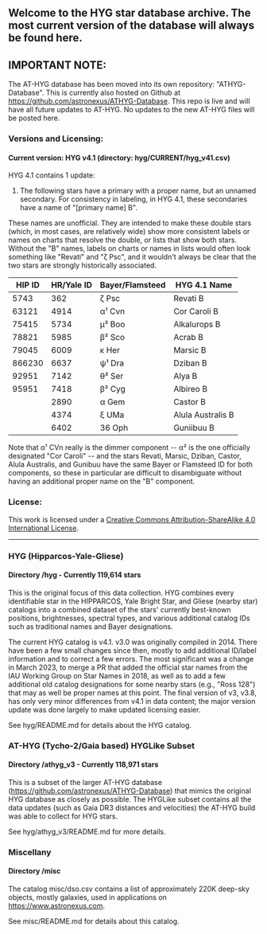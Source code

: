 ## Welcome to the HYG star database archive.  The most current version of the database will always be found here.

## IMPORTANT NOTE:

The AT-HYG database has been moved into its own repository: "ATHYG-Database". This is currently also hosted on Github at https://github.com/astronexus/ATHYG-Database. This repo is live and will have all future updates to AT-HYG. No updates to the new AT-HYG files will be posted here.

### Versions and Licensing:

#### Current version: HYG v4.1 (directory: hyg/CURRENT/hyg_v41.csv)

HYG 4.1 contains 1 update:

1. The following stars have a primary with a proper name, but an unnamed secondary. For consistency in labeling, in HYG 4.1, these secondaries have a name of "[primary name] B". 

These names are unofficial. They are intended to make these double stars (which, in most cases, are relatively wide) show more consistent labels or names on charts that resolve the double, or lists that show both stars. Without the "B" names, labels on charts or names in lists would often look something like "Revati" and "ζ Psc", and it wouldn't always be clear that the two stars are strongly historically associated.

|HIP ID|HR/Yale ID|Bayer/Flamsteed|HYG 4.1 Name|
|------|----------|---------------|------------|
5743|362|ζ Psc|Revati B
63121|4914|α¹ Cvn|Cor Caroli B
75415|5734|μ² Boo|Alkalurops B
78821|5985|β² Sco|Acrab B
79045|6009|κ Her|Marsic B
866230|6637|ψ¹ Dra|Dziban B
92951|7142|θ² Ser|Alya B
95951|7418|β² Cyg|Albireo B
||2890|α Gem|Castor B
||4374|ξ UMa|Alula Australis B
||6402|36 Oph|Guniibuu B

Note that α¹ CVn really is the dimmer component -- α² is the one officially designated "Cor Caroli" -- and the stars Revati, Marsic, Dziban, Castor, Alula Australis, and Gunibuu have the same Bayer or Flamsteed ID for both components, so these in particular are difficult to disambiguate without having an additional proper name on the "B" component.

### License:

This work is licensed under a
[Creative Commons Attribution-ShareAlike 4.0 International License][cc-by-sa].

[cc-by-sa]: http://creativecommons.org/licenses/by-sa/4.0/

---

### HYG (Hipparcos-Yale-Gliese)
#### Directory /hyg - Currently 119,614 stars

This is the original focus of this data collection. HYG combines every identifiable star in the HIPPARCOS, Yale Bright Star, and Gliese (nearby star) catalogs into a combined dataset of the stars' currently best-known positions, brightnesses, spectral types, and various additional catalog IDs such as traditional names and Bayer designations.

The current HYG catalog is v4.1. v3.0 was originally compiled in 2014. There have been a few small changes since then, mostly to add additional ID/label information and to correct a few errors. The most significant was a change in March 2023, to merge a PR that added the official star names from the IAU Working Group on Star Names in 2018, as well as to add a few additional old catalog designations for some nearby stars (e.g., "Ross 128") that may as well be proper names at this point. The final version of v3, v3.8, has only very minor differences from v4.1 in data content; the major version update was done largely to make updated licensing easier.

See hyg/README.md for details about the HYG catalog.

### AT-HYG (Tycho-2/Gaia based) HYGLike Subset
#### Directory /athyg_v3 - Currently 118,971 stars

This is a subset of the larger AT-HYG database (https://github.com/astronexus/ATHYG-Database) that mimics the original HYG database as closely as possible. The HYGLike subset contains all the data updates (such as Gaia DR3 distances and velocities) the AT-HYG build was able to collect for HYG stars.

See hyg/athyg_v3/README.md for more details.

### Miscellany
#### Directory /misc

The catalog misc/dso.csv contains a list of approximately 220K deep-sky objects, mostly galaxies, used in applications on https://www.astronexus.com. 

See misc/README.md for details about this catalog.